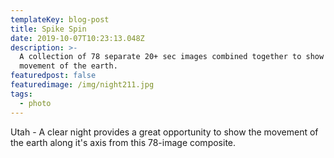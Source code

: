 ```yaml
---
templateKey: blog-post
title: Spike Spin
date: 2019-10-07T10:23:13.048Z
description: >-
  A collection of 78 separate 20+ sec images combined together to show the
  movement of the earth.
featuredpost: false
featuredimage: /img/night211.jpg
tags:
  - photo
---
```

Utah - A clear night provides a great opportunity to show the movement of the earth along it's axis from this 78-image composite.
